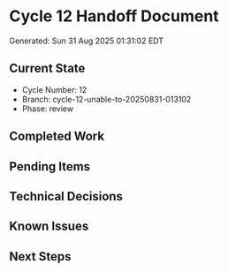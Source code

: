 # Cycle 12 Handoff Document

Generated: Sun 31 Aug 2025 01:31:02 EDT

## Current State
- Cycle Number: 12
- Branch: cycle-12-unable-to-20250831-013102
- Phase: review

## Completed Work
<!-- Updated by each agent as they complete their phase -->

## Pending Items
<!-- Items that need attention in the next phase or cycle -->

## Technical Decisions
<!-- Important technical decisions made during this cycle -->

## Known Issues
<!-- Issues discovered but not yet resolved -->

## Next Steps
<!-- Clear action items for the next agent/cycle -->

